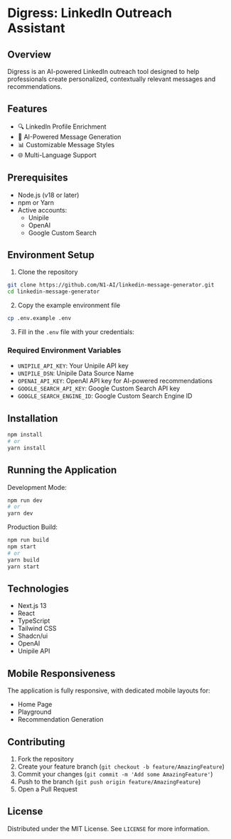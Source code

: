 # Digress: LinkedIn Outreach Assistant

## Overview

Digress is an AI-powered LinkedIn outreach tool designed to help professionals create personalized, contextually relevant messages and recommendations.

## Features

- 🔍 LinkedIn Profile Enrichment
- 🤖 AI-Powered Message Generation
- 📊 Customizable Message Styles
- 🌐 Multi-Language Support

## Prerequisites

- Node.js (v18 or later)
- npm or Yarn
- Active accounts:
  - Unipile
  - OpenAI
  - Google Custom Search

## Environment Setup

1. Clone the repository
```bash
git clone https://github.com/N1-AI/linkedin-message-generator.git 
cd linkedin-message-generator
```

2. Copy the example environment file
```bash
cp .env.example .env
```

3. Fill in the `.env` file with your credentials:

### Required Environment Variables
- `UNIPILE_API_KEY`: Your Unipile API key
- `UNIPILE_DSN`: Unipile Data Source Name
- `OPENAI_API_KEY`: OpenAI API key for AI-powered recommendations
- `GOOGLE_SEARCH_API_KEY`: Google Custom Search API key
- `GOOGLE_SEARCH_ENGINE_ID`: Google Custom Search Engine ID

## Installation

```bash
npm install
# or
yarn install
```

## Running the Application

Development Mode:
```bash
npm run dev
# or
yarn dev
```

Production Build:
```bash
npm run build
npm start
# or
yarn build
yarn start
```

## Technologies

- Next.js 13
- React
- TypeScript
- Tailwind CSS
- Shadcn/ui
- OpenAI
- Unipile API

## Mobile Responsiveness

The application is fully responsive, with dedicated mobile layouts for:
- Home Page
- Playground
- Recommendation Generation

## Contributing

1. Fork the repository
2. Create your feature branch (`git checkout -b feature/AmazingFeature`)
3. Commit your changes (`git commit -m 'Add some AmazingFeature'`)
4. Push to the branch (`git push origin feature/AmazingFeature`)
5. Open a Pull Request

## License

Distributed under the MIT License. See `LICENSE` for more information.